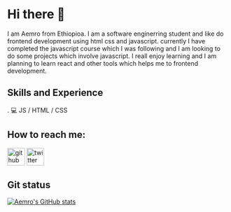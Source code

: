 
# Hi there 👋

I am Aemro from Ethiopioa. I am a software enginerring student and like do frontend development using html css and javascript. currently I have completed the javascript course which I was following and I am looking to do some projects which involve javascript. I reall enjoy learning and I am planning to learn react and other tools which helps me to frontend development.

## Skills and Experience
. 💻 JS / HTML / CSS

## How to reach me:
[<img src='https://cdn.jsdelivr.net/npm/simple-icons@3.0.1/icons/github.svg' alt='github' height='40'>](https://github.com/aemrobe)  [<img src='https://cdn.jsdelivr.net/npm/simple-icons@3.0.1/icons/twitter.svg' alt='twitter' height='40'>](https://twitter.com/Aemro112)  


## Git status
[![Aemro's GitHub stats](https://github-readme-stats.vercel.app/api?username=aemrobe)](https://github.com/anuraghazra/github-readme-stats)


